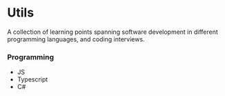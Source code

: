 # Utils

A collection of learning points spanning software development in different programming languages, and coding interviews.

### Programming
- JS
- Typescript
- C#

